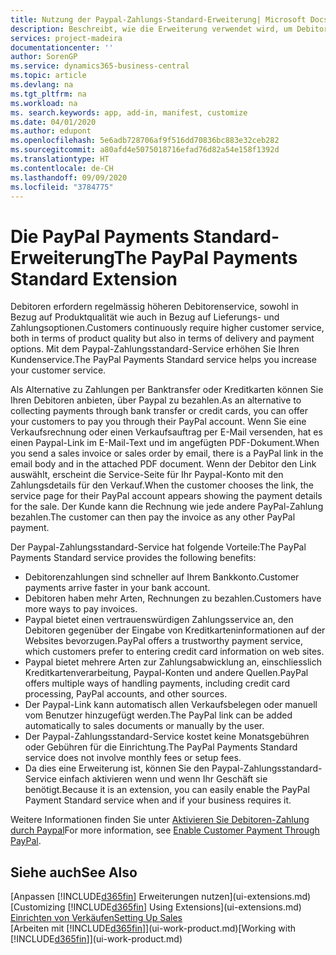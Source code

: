 ```yaml
---
title: Nutzung der Paypal-Zahlungs-Standard-Erweiterung| Microsoft Docs
description: Beschreibt, wie die Erweiterung verwendet wird, um Debitoren zu aktivieren, um Zahlungen mit Paypal zu leisten.
services: project-madeira
documentationcenter: ''
author: SorenGP
ms.service: dynamics365-business-central
ms.topic: article
ms.devlang: na
ms.tgt_pltfrm: na
ms.workload: na
ms. search.keywords: app, add-in, manifest, customize
ms.date: 04/01/2020
ms.author: edupont
ms.openlocfilehash: 5e6adb728706af9f516dd70836bc883e32ceb282
ms.sourcegitcommit: a80afd4e5075018716efad76d82a54e158f1392d
ms.translationtype: HT
ms.contentlocale: de-CH
ms.lasthandoff: 09/09/2020
ms.locfileid: "3784775"
---
```

# <a name="the-paypal-payments-standard-extension"></a><span data-ttu-id="918ca-103">Die PayPal Payments Standard-Erweiterung</span><span class="sxs-lookup"><span data-stu-id="918ca-103">The PayPal Payments Standard Extension</span></span>
<span data-ttu-id="918ca-104">Debitoren erfordern regelmässig höheren Debitorenservice, sowohl in Bezug auf Produktqualität wie auch in Bezug auf Lieferungs- und Zahlungsoptionen.</span><span class="sxs-lookup"><span data-stu-id="918ca-104">Customers continuously require higher customer service, both in terms of product quality but also in terms of delivery and payment options.</span></span> <span data-ttu-id="918ca-105">Mit dem Paypal-Zahlungsstandard-Service erhöhen Sie Ihren Kundenservice.</span><span class="sxs-lookup"><span data-stu-id="918ca-105">The PayPal Payments Standard service helps you increase your customer service.</span></span>

<span data-ttu-id="918ca-106">Als Alternative zu Zahlungen per Banktransfer oder Kreditkarten können Sie Ihren Debitoren anbieten, über Paypal zu bezahlen.</span><span class="sxs-lookup"><span data-stu-id="918ca-106">As an alternative to collecting payments through bank transfer or credit cards, you can offer your customers to pay you through their PayPal account.</span></span> <span data-ttu-id="918ca-107">Wenn Sie eine Verkaufsrechnung oder einen Verkaufsauftrag per E-Mail versenden, hat es einen Paypal-Link im E-Mail-Text und im angefügten PDF-Dokument.</span><span class="sxs-lookup"><span data-stu-id="918ca-107">When you send a sales invoice or sales order by email, there is a PayPal link in the email body and in the attached PDF document.</span></span> <span data-ttu-id="918ca-108">Wenn der Debitor den Link auswählt, erscheint die Service-Seite für Ihr Paypal-Konto mit den Zahlungsdetails für den Verkauf.</span><span class="sxs-lookup"><span data-stu-id="918ca-108">When the customer chooses the link, the service page for their PayPal account appears showing the payment details for the sale.</span></span> <span data-ttu-id="918ca-109">Der Kunde kann die Rechnung wie jede andere PayPal-Zahlung bezahlen.</span><span class="sxs-lookup"><span data-stu-id="918ca-109">The customer can then pay the invoice as any other PayPal payment.</span></span>

<span data-ttu-id="918ca-110">Der Paypal-Zahlungsstandard-Service hat folgende Vorteile:</span><span class="sxs-lookup"><span data-stu-id="918ca-110">The PayPal Payments Standard service provides the following benefits:</span></span>

* <span data-ttu-id="918ca-111">Debitorenzahlungen sind schneller auf Ihrem Bankkonto.</span><span class="sxs-lookup"><span data-stu-id="918ca-111">Customer payments arrive faster in your bank account.</span></span>
* <span data-ttu-id="918ca-112">Debitoren haben mehr Arten, Rechnungen zu bezahlen.</span><span class="sxs-lookup"><span data-stu-id="918ca-112">Customers have more ways to pay invoices.</span></span>
* <span data-ttu-id="918ca-113">Paypal bietet einen vertrauenswürdigen Zahlungsservice an, den Debitoren gegenüber der Eingabe von Kreditkarteninformationen auf der Websites bevorzugen.</span><span class="sxs-lookup"><span data-stu-id="918ca-113">PayPal offers a trustworthy payment service, which customers prefer to entering credit card information on web sites.</span></span>
* <span data-ttu-id="918ca-114">Paypal bietet mehrere Arten zur Zahlungsabwicklung an, einschliesslich Kreditkartenverarbeitung, Paypal-Konten und andere Quellen.</span><span class="sxs-lookup"><span data-stu-id="918ca-114">PayPal offers multiple ways of handling payments, including credit card processing, PayPal accounts, and other sources.</span></span>
* <span data-ttu-id="918ca-115">Der Paypal-Link kann automatisch allen Verkaufsbelegen oder manuell vom Benutzer hinzugefügt werden.</span><span class="sxs-lookup"><span data-stu-id="918ca-115">The PayPal link can be added automatically to sales documents or manually by the user.</span></span>
* <span data-ttu-id="918ca-116">Der Paypal-Zahlungsstandard-Service kostet keine Monatsgebühren oder Gebühren für die Einrichtung.</span><span class="sxs-lookup"><span data-stu-id="918ca-116">The PayPal Payments Standard service does not involve monthly fees or setup fees.</span></span>
* <span data-ttu-id="918ca-117">Da dies eine Erweiterung ist, können Sie den Paypal-Zahlungsstandard-Service einfach aktivieren wenn und wenn Ihr Geschäft sie benötigt.</span><span class="sxs-lookup"><span data-stu-id="918ca-117">Because it is an extension, you can easily enable the PayPal Payment Standard service when and if your business requires it.</span></span>  

<span data-ttu-id="918ca-118">Weitere Informationen finden Sie unter [Aktivieren Sie Debitoren-Zahlung durch Paypal](sales-how-enable-payment-service-extensions.md)</span><span class="sxs-lookup"><span data-stu-id="918ca-118">For more information, see [Enable Customer Payment Through PayPal](sales-how-enable-payment-service-extensions.md).</span></span>

## <a name="see-also"></a><span data-ttu-id="918ca-119">Siehe auch</span><span class="sxs-lookup"><span data-stu-id="918ca-119">See Also</span></span>
<span data-ttu-id="918ca-120">[Anpassen [!INCLUDE[d365fin](includes/d365fin_md.md)] Erweiterungen nutzen](ui-extensions.md)</span><span class="sxs-lookup"><span data-stu-id="918ca-120">[Customizing [!INCLUDE[d365fin](includes/d365fin_md.md)] Using Extensions](ui-extensions.md)</span></span>  
[<span data-ttu-id="918ca-121">Einrichten von Verkäufen</span><span class="sxs-lookup"><span data-stu-id="918ca-121">Setting Up Sales</span></span>](sales-setup-sales.md)  
<span data-ttu-id="918ca-122">[Arbeiten mit [!INCLUDE[d365fin](includes/d365fin_md.md)]](ui-work-product.md)</span><span class="sxs-lookup"><span data-stu-id="918ca-122">[Working with [!INCLUDE[d365fin](includes/d365fin_md.md)]](ui-work-product.md)</span></span>
